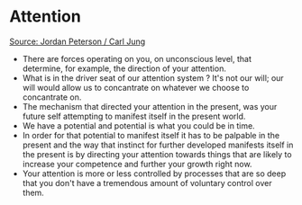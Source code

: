 # Attention

[Source: Jordan Peterson / Carl Jung](https://www.youtube.com/watch?v=16x8vd2L4cw)

* There are forces operating on you, on unconscious level, that determine, for example, the direction of your attention.
* What is in the driver seat of our attention system ? It's not our will; our will would allow us to concantrate on whatever we choose to concantrate on.
* The mechanism that directed your attention in the present, was your future self attempting to manifest itself in the present world.
* We have a potential and potential is what you could be in time.
* In order for that potential  to manifest itself it has to be palpable in the present and the way that instinct for further developed manifests itself in the present is by directing your attention towards things that are likely to increase your competence and further your growth right now.
* Your attention is more or less controlled by processes that are so deep that you don't have a tremendous amount of voluntary control over them.
